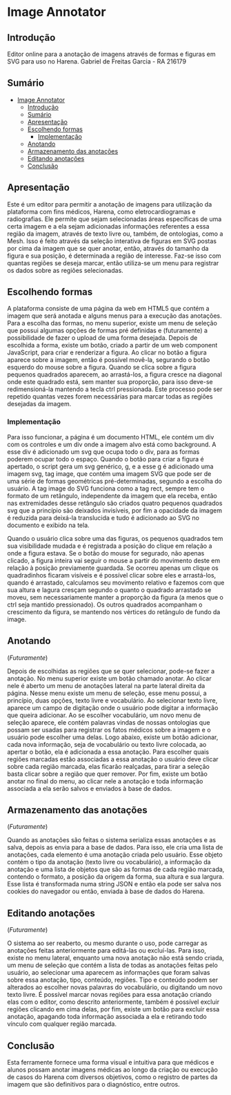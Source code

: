 # Image Annotator
  
## Introdução

   Editor online para a anotação de imagens através de formas e figuras em SVG para uso no Harena. Gabriel de Freitas Garcia - RA 216179

## Sumário

- [Image Annotator](#image-annotator)
  - [Introdução](#introdu%c3%a7%c3%a3o)
  - [Sumário](#sum%c3%a1rio)
  - [Apresentação](#apresenta%c3%a7%c3%a3o)
  - [Escolhendo formas](#escolhendo-formas)
    - [Implementação](#implementa%c3%a7%c3%a3o)
  - [Anotando](#anotando)
  - [Armazenamento das anotações](#armazenamento-das-anota%c3%a7%c3%b5es)
  - [Editando anotações](#editando-anota%c3%a7%c3%b5es)
  - [Conclusão](#conclus%c3%a3o)

## Apresentação

  Este é um editor para permitir a anotação de imagens para utilização da plataforma com fins médicos, Harena, como eletrocardiogramas e radiografias. Ele permite que sejam selecionadas áreas específicas de uma certa imagem e a ela sejam adicionadas informações referentes a essa região da imagem, através de texto livre ou, também, de ontologias, como a Mesh. Isso é feito através da seleção interativa de figuras em SVG postas por cima da imagem que se quer anotar, então, através do tamanho da figura e sua posição, é determinada a região de interesse. Faz-se isso com quantas regiões se deseja marcar, então utiliza-se um menu para registrar os dados sobre as regiões selecionadas.

## Escolhendo formas

  A plataforma consiste de uma página da web em HTML5 que contém a imagem que será anotada e alguns menus para a execução das anotações.
  Para a escolha das formas, no menu superior, existe um menu de seleção que possui algumas opções de formas pré definidas e (futuramente) a possibilidade de fazer o upload de uma forma desejada. Depois de escolhida a forma, existe um botão, criado a partir de um web component JavaScript, para criar e renderizar a figura. Ao clicar no botão a figura aparece sobre a imagem, então é possível movê-la, segurando o botão esquerdo do mouse sobre a figura. Quando se clica sobre a figura pequenos quadrados aparecem, ao arrastá-los, a figura cresce na diagonal onde este quadrado está, sem manter sua proporção, para isso deve-se redimensioná-la mantendo a tecla ctrl pressionada. Este processo pode ser repetido quantas vezes forem necessárias para marcar todas as regiões desejadas da imagem.

### Implementação

  Para isso funcionar, a página é um documento HTML, ele contém um div com os controles e um div onde a imagem alvo está como background. A esse div é adicionado um svg que ocupa todo o div, para as formas poderem ocupar todo o espaço. Quando o botão para criar a figura é apertado, o script gera um svg genérico, g, e a esse g é adicionado uma imagem svg, tag image, que contém uma imagem SVG que pode ser de uma série de formas geométricas pré-determinadas, segundo a escolha do usuário. A tag image do SVG funciona como a tag rect, sempre tem o formato de um retângulo, independente da imagem que ela receba, então nas extremidades desse retângulo são criados quatro pequenos quadrados svg que a princípio são deixados invisíveis, por fim a opacidade da imagem é reduzida para deixá-la translucida e tudo é adicionado ao SVG no documento e exibido na tela.
  
  Quando o usuário clica sobre uma das figuras, os pequenos quadrados tem sua visibilidade mudada e é registrada a posição do clique em relação a onde a figura estava. Se o botão do mouse for segurado, não apenas clicado, a figura inteira vai seguir o mouse a partir do movimento deste em relação à posição previamente guardada. Se ocorreu apenas um clique os quadradinhos ficaram visíveis e é possível clicar sobre eles e arrastá-los, quando é arrastado, calculamos seu movimento relativo e fazemos com que sua altura e lagura cresçam segundo o quanto o quadrado arrastado se moveu, sem necessariamente manter a proporção da figura (a menos que o ctrl seja mantido pressionado). Os outros quadrados acompanham o crescimento da figura, se mantendo nos vértices do retângulo de fundo da image.
   

## Anotando

(*Futuramente*)
  
  Depois de escolhidas as regiões que se quer selecionar, pode-se fazer a anotação. No menu superior existe um botão chamado anotar. Ao clicar nele é aberto um menu de anotações lateral na parte lateral direita da página. Nesse menu existe um menu de seleção, esse menu possui, a princípio, duas opções, texto livre e vocabulário. Ao selecionar texto livre, aparece um campo de digitação onde o usuário pode digitar a informação que queira adicionar. Ao se escolher vocabulário, um novo menu de seleção aparece, ele contém palavras vindas de nossas ontologias que possam ser usadas para registrar os fatos médicos sobre a imagem e o usuário pode escolher uma delas. Logo abaixo, existe um botão adicionar, cada nova informação, seja de vocabulário ou texto livre colocada, ao apertar o botão, ela é adicionada a essa anotação. Para escolher quais regiões marcadas estão associadas a essa anotação o usuário deve clicar sobre cada região marcada, elas ficarão realçadas, para tirar a seleção basta clicar sobre a região que quer remover. Por fim, existe um botão anotar no final do menu, ao clicar nele a anotação e toda informação associada a ela serão salvos e enviados à base de dados.

## Armazenamento das anotações

(*Futuramente*)

  Quando as anotações são feitas o sistema serializa essas anotações e as salva, depois as envia para a base de dados. Para isso, ele cria uma lista de anotações, cada elemento é uma anotação criada pelo usuário. Esse objeto contém o tipo da anotação (texto livre ou vocabulário), a informação da anotação e uma lista de objetos que são as formas de cada região marcada, contendo o formato, a posição da origem da forma, sua altura e sua largura. Esse lista é transformada numa string JSON e então ela pode ser salva nos cookies do navegador ou então, enviada à base de dados do Harena.

## Editando anotações

(*Futuramente*)

  O sistema ao ser reaberto, ou mesmo durante o uso, pode carregar as anotações feitas anteriormente para editá-las ou excluí-las. Para isso, existe no menu lateral, enquanto uma nova anotação não está sendo criada, um menu de seleção que contém a lista de todas as anotações feitas pelo usuário, ao selecionar uma aparecem as informações que foram salvas sobre essa anotação, tipo, conteúdo, regiões. Tipo e conteúdo podem ser alterados ao escolher novas palavras do vocabulário, ou digitando um novo texto livre. É possível marcar novas regiões para essa anotação criando elas com o editor, como descrito anteriormente, também é possível excluir regiões clicando em cima delas, por fim, existe um botão para excluir essa anotação, apagando toda informação associada a ela  e retirando todo vínculo com qualquer região marcada.
  
## Conclusão
  
  Esta ferramente fornece uma forma visual e intuitiva para que médicos e alunos possam anotar imagens médicas ao longo da criação ou execução de casos do Harena com diversos objetivos, como o registro de partes da imagem que são definitivos para o diagnóstico, entre outros.
  